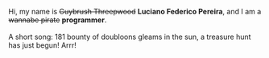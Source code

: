 Hi, my name is ~~Guybrush Threepwood~~ **Luciano Federico Pereira**, and I am a ~~wannabe pirate~~ **programmer**.<br><br>A short song: 181 bounty of doubloons gleams in the sun, a treasure hunt has just begun! Arrr!
